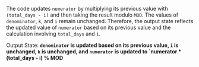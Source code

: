 The code updates `numerator` by multiplying its previous value with `(total_days - i)` and then taking the result modulo `MOD`. The values of `denominator`, `k`, and `i` remain unchanged. Therefore, the output state reflects the updated value of `numerator` based on its previous value and the calculation involving `total_days` and `i`.

Output State: **`denominator` is updated based on its previous value, `i` is unchanged, `k` is unchanged, and `numerator` is updated to `numerator * (total_days - i) % MOD**